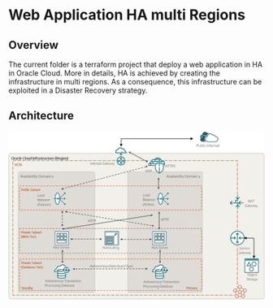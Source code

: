 # Web Application HA multi Regions

## Overview 

The current folder is a terraform project that deploy a web application in HA in Oracle Cloud.
More in details, HA is achieved by creating the infrastructure in multi regions.
As a consequence, this infrastructure can be exploited in a Disaster Recovery strategy.

## Architecture

![Web Application Multi Regions Architecture](../images/ha-multi-ad.png)